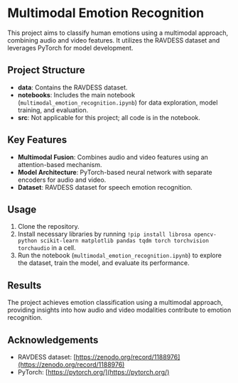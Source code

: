 # Multimodal Emotion Recognition

This project aims to classify human emotions using a multimodal approach, combining audio and video features. It utilizes the RAVDESS dataset and leverages PyTorch for model development.

## Project Structure

- **data**: Contains the RAVDESS dataset.
- **notebooks**: Includes the main notebook (`multimodal_emotion_recognition.ipynb`) for data exploration, model training, and evaluation.
- **src**: Not applicable for this project; all code is in the notebook.

## Key Features

- **Multimodal Fusion**: Combines audio and video features using an attention-based mechanism.
- **Model Architecture**: PyTorch-based neural network with separate encoders for audio and video.
- **Dataset**: RAVDESS dataset for speech emotion recognition.

## Usage

1. Clone the repository.
2. Install necessary libraries by running `!pip install librosa opencv-python scikit-learn matplotlib pandas tqdm torch torchvision torchaudio` in a cell.
3. Run the notebook (`multimodal_emotion_recognition.ipynb`) to explore the dataset, train the model, and evaluate its performance.

## Results

The project achieves emotion classification using a multimodal approach, providing insights into how audio and video modalities contribute to emotion recognition.

## Acknowledgements

- RAVDESS dataset: [https://zenodo.org/record/1188976](https://zenodo.org/record/1188976)
- PyTorch: [https://pytorch.org/](https://pytorch.org/)
